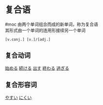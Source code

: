 # 复合语
 #moc
 由两个单词组合而成的新单词，称为复合语  
 其形式由一个单词的连用形接续另一个单词
```nihongo
[v.conj.] [v.]/[adj.]
```

## 复合动词

[始める](始める.md)
[続ける](続ける.md)
[出す](出す.md)
[終わる](終わる.md)
[過ぎる](過ぎる.md)
## 复合形容词

[やすい](やすい.md)
[にくい](にくい.md)
